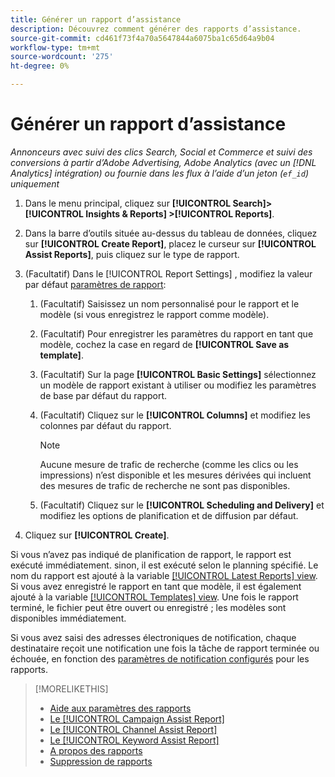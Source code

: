 ```yaml
---
title: Générer un rapport d’assistance
description: Découvrez comment générer des rapports d’assistance.
source-git-commit: cd461f73f4a70a5647844a6075ba1c65d64a9b04
workflow-type: tm+mt
source-wordcount: '275'
ht-degree: 0%

---
```


# Générer un rapport d’assistance

*Annonceurs avec suivi des clics Search, Social et Commerce et suivi des conversions à partir d’Adobe Advertising, Adobe Analytics (avec un [!DNL Analytics] intégration) ou fournie dans les flux à l’aide d’un jeton (`ef_id`) uniquement*

1. Dans le menu principal, cliquez sur **[!UICONTROL Search]> [!UICONTROL Insights & Reports] >[!UICONTROL Reports]**.

1. Dans la barre d’outils située au-dessus du tableau de données, cliquez sur **[!UICONTROL Create Report]**, placez le curseur sur **[!UICONTROL Assist Reports]**, puis cliquez sur le type de rapport.

1. (Facultatif) Dans le [!UICONTROL Report Settings] , modifiez la valeur par défaut [paramètres de rapport](assist-report-settings.md):

   1. (Facultatif) Saisissez un nom personnalisé pour le rapport et le modèle (si vous enregistrez le rapport comme modèle).

   1. (Facultatif) Pour enregistrer les paramètres du rapport en tant que modèle, cochez la case en regard de **[!UICONTROL Save as template]**.

   1. (Facultatif) Sur la page **[!UICONTROL Basic Settings]** sélectionnez un modèle de rapport existant à utiliser ou modifiez les paramètres de base par défaut du rapport.

   1. (Facultatif) Cliquez sur le **[!UICONTROL Columns]** et modifiez les colonnes par défaut du rapport.

      >[!NOTE]
      >
      >Aucune mesure de trafic de recherche (comme les clics ou les impressions) n’est disponible et les mesures dérivées qui incluent des mesures de trafic de recherche ne sont pas disponibles.

   1. (Facultatif) Cliquez sur le **[!UICONTROL Scheduling and Delivery]** et modifiez les options de planification et de diffusion par défaut.

1. Cliquez sur **[!UICONTROL Create]**.

Si vous n’avez pas indiqué de planification de rapport, le rapport est exécuté immédiatement. sinon, il est exécuté selon le planning spécifié. Le nom du rapport est ajouté à la variable [[!UICONTROL Latest Reports] view](/help/search-social-commerce/reports/report-about.md). Si vous avez enregistré le rapport en tant que modèle, il est également ajouté à la variable [[!UICONTROL Templates] view](/help/search-social-commerce/reports/report-about.md). Une fois le rapport terminé, le fichier peut être ouvert ou enregistré ; les modèles sont disponibles immédiatement.

Si vous avez saisi des adresses électroniques de notification, chaque destinataire reçoit une notification une fois la tâche de rapport terminée ou échouée, en fonction des [paramètres de notification configurés](/help/search-social-commerce/notifications/notification-edit.md) pour les rapports.

>[!MORELIKETHIS]
>
>* [Aide aux paramètres des rapports](assist-report-settings.md)
>* [Le [!UICONTROL Campaign Assist Report]](campaign-assist-report.md)
>* [Le [!UICONTROL Channel Assist Report]](channel-assist-report.md)
>* [Le [!UICONTROL Keyword Assist Report]](keyword-assist-report.md)
>* [A propos des rapports](/help/search-social-commerce/reports/report-about.md)
>* [Suppression de rapports](/help/search-social-commerce/reports/management/report-delete.md)

